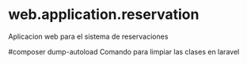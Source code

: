 # web.application.reservation
Aplicacion web para el sistema de reservaciones

#composer dump-autoload
Comando para limpiar las clases en laravel
